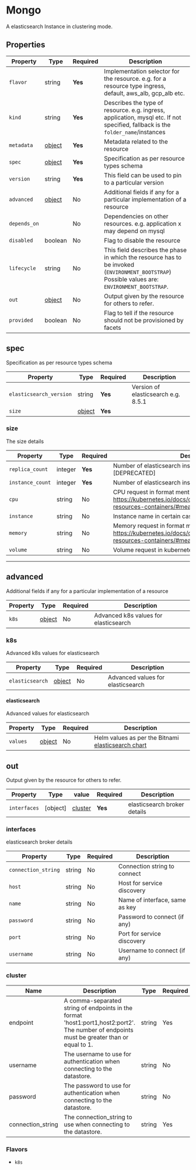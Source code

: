 # Mongo

A elasticsearch Instance in clustering mode.

## Properties

| Property     | Type                | Required | Description                                                                                                                                    |
|--------------|---------------------|----------|------------------------------------------------------------------------------------------------------------------------------------------------|
| `flavor`     | string              | **Yes**  | Implementation selector for the resource. e.g. for a resource type ingress, default, aws_alb, gcp_alb etc.                                     |
| `kind`       | string              | **Yes**  | Describes the type of resource. e.g. ingress, application, mysql etc. If not specified, fallback is the `folder_name`/instances                |
| `metadata`   | [object](#metadata) | **Yes**  | Metadata related to the resource                                                                                                               |
| `spec`       | [object](#spec)     | **Yes**  | Specification as per resource types schema                                                                                                     |
| `version`    | string              | **Yes**  | This field can be used to pin to a particular version                                                                                          |
| `advanced`   | [object](#advanced) | No       | Additional fields if any for a particular implementation of a resource                                                                         |
| `depends_on` |                     | No       | Dependencies on other resources. e.g. application x may depend on mysql                                                                        |
| `disabled`   | boolean             | No       | Flag to disable the resource                                                                                                                   |
| `lifecycle`  | string              | No       | This field describes the phase in which the resource has to be invoked (`ENVIRONMENT_BOOTSTRAP`) Possible values are: `ENVIRONMENT_BOOTSTRAP`. |
| `out`        | [object](#out)      | No       | Output given by the resource for others to refer.                                                                                              |
| `provided`   | boolean             | No       | Flag to tell if the resource should not be provisioned by facets                                                                               |

## spec

Specification as per resource types schema

| Property                | Type            | Required | Description                         |
|-------------------------|-----------------|----------|-------------------------------------|
| `elasticsearch_version` | string          | **Yes**  | Version of elasticsearch e.g. 8.5.1 |
| `size`                  | [object](#size) | **Yes**  |                                     |

### size

The size details

| Property         | Type    | Required | Description                                                                                                                           |
|------------------|---------|----------|---------------------------------------------------------------------------------------------------------------------------------------|
| `replica_count`  | integer | **Yes**  | Number of elasticsearch instances needs to be deployed [DEPRECATED]                                                                   |
| `instance_count` | integer | **Yes**  | Number of elasticsearch instances needs to be deployed                                                                                |
| `cpu`            | string  | No       | CPU request in format mentioned @ https://kubernetes.io/docs/concepts/configuration/manage-resources-containers/#meaning-of-cpu       |
| `instance`       | string  | No       | Instance name in certain cases                                                                                                        |
| `memory`         | string  | No       | Memory request in format mentioned @ https://kubernetes.io/docs/concepts/configuration/manage-resources-containers/#meaning-of-memory |
| `volume`         | string  | No       | Volume request in kubernetes persistent volumes                                                                                       |

---

## advanced

Additional fields if any for a particular implementation of a resource

| Property | Type           | Required | Description                           |
|----------|----------------|----------|---------------------------------------|
| `k8s`    | [object](#k8s) | No       | Advanced k8s values for elasticsearch |

### k8s

Advanced k8s values for elasticsearch

| Property        | Type                     | Required | Description                       |
|-----------------|--------------------------|----------|-----------------------------------|
| `elasticsearch` | [object](#elasticsearch) | No       | Advanced values for elasticsearch |

#### elasticsearch

Advanced values for elasticsearch

| Property | Type              | Required | Description                                                                                               |
| -------- | ----------------- | -------- | --------------------------------------------------------------------------------------------------------- |
| `values` | [object](#values) | No       | Helm values as per the Bitnami [elasticsearch chart](https://artifacthub.io/packages/helm/elastic/elasticsearch) |

## out

Output given by the resource for others to refer.

| Property     | Type     | value               | Required | Description                  |
|--------------|----------|---------------------|----------|------------------------------|
| `interfaces` | [object] | [cluster](#cluster) | **Yes**  | elasticsearch broker details |



### interfaces

elasticsearch broker details

| Property            | Type   | Required | Description                    |
|---------------------|--------|----------|--------------------------------|
| `connection_string` | string | No       | Connection string to connect   |
| `host`              | string | No       | Host for service discovery     |
| `name`              | string | No       | Name of interface, same as key |
| `password`          | string | No       | Password to connect (if any)   |
| `port`              | string | No       | Port for service discovery     |
| `username`          | string | No       | Username to connect (if any)   |


### cluster

| Name              | Description                                                                                                                                | Type   | Required |
|-------------------|--------------------------------------------------------------------------------------------------------------------------------------------|--------|----------|
| endpoint          | A comma-separated string of endpoints in the format 'host1:port1,host2:port2'. The number of endpoints must be greater than or equal to 1. | string | Yes      |
| username          | The username to use for authentication when connecting to the datastore.                                                                   | string | No       |
| password          | The password to use for authentication when connecting to the datastore.                                                                   | string | No       |
| connection_string | The connection_string to use when connecting to the datastore.                                                                             | string | Yes      |


 
### Flavors

- `k8s`
